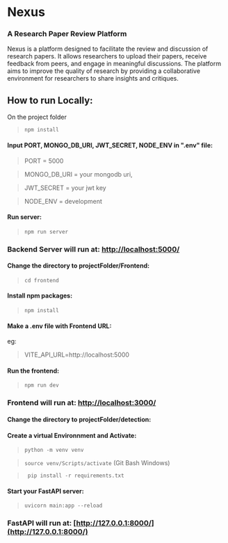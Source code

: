 # Nexus
### A Research Paper Review Platform

Nexus is a platform designed to facilitate the review and discussion of research papers. It allows researchers to upload their papers, receive feedback from peers, and engage in meaningful discussions. The platform aims to improve the quality of research by providing a collaborative environment for researchers to share insights and critiques.


## How to run Locally:

On the project folder

> ``` npm install ```

#### Input PORT, MONGO_DB_URI, JWT_SECRET, NODE_ENV in ".env" file:
> PORT = 5000 

> MONGO_DB_URI =  your mongodb uri,

> JWT_SECRET = your jwt key

> NODE_ENV = development

#### Run server:
> ```npm run server```

### Backend Server will run at: [http://localhost:5000/](http://localhost:5000/)

#### Change the directory to projectFolder/Frontend:
> ```cd frontend```

#### Install npm packages:
> ```npm install```

#### Make a .env file with Frontend URL:

eg: 
> VITE_API_URL=http://localhost:5000


#### Run the frontend:
> ```npm run dev```


### Frontend will run at: [http://localhost:3000/](http://localhost:3000/)


#### Change the directory to projectFolder/detection:
#### Create a virtual Environnment and Activate:
> ```python -m venv venv```

>```source venv/Scripts/activate``` (Git Bash Windows)

>``` pip install -r requirements.txt```

#### Start your FastAPI server:
> ```uvicorn main:app --reload```

### FastAPI will run at: [http://127.0.0.1:8000/](http://127.0.0.1:8000/)






